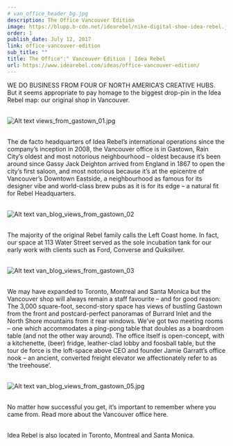 ```yaml
---
# van_office_header_bg.jpg
description: The Office Vancouver Edition
image: https://blupp.b-cdn.net/idearebel/nike-digital-shoe-idea-rebel.jpeg?quality=80&width=800
order: 1
publish_date: July 12, 2017
link: office-vancouver-edition
sub_title: ""
title: The Office":" Vancouver Edition | Idea Rebel
url: https://www.idearebel.com/ideas/office-vancouver-edition/
---
```

WE DO BUSINESS FROM FOUR OF NORTH AMERICA’S CREATIVE HUBS. But it seems appropriate to pay homage to the biggest drop-pin in the Idea Rebel map: our original shop in Vancouver.

\
![Alt text](https://blupp.b-cdn.net/idearebel/nike-digital-shoe-idea-rebel.jpeg?quality=80&width=800?quality=80&width=800 "a title")
views_from_gastown_01.jpg

\
The de facto headquarters of Idea Rebel’s international operations since the company’s inception in 2008, the Vancouver office is in Gastown, Rain City’s oldest and most notorious neighbourhood – oldest because it’s been around since Gassy Jack Deighton arrived from England in 1867 to open the city’s first saloon, and most notorious because it’s at the epicentre of Vancouver’s Downtown Eastside, a neighbourhood as famous for its designer vibe and world-class brew pubs as it is for its edge – a natural fit for Rebel Headquarters.

\
![Alt text](https://blupp.b-cdn.net/idearebel/nike-digital-shoe-idea-rebel.jpeg?quality=80&width=800?quality=80&width=800 "a title")
van_blog_views_from_gastown_02

\
The majority of the original Rebel family calls the Left Coast home. In fact, our space at 113 Water Street served as the sole incubation tank for our early work with clients such as Ford, Converse and Quiksilver.

\
![Alt text](https://blupp.b-cdn.net/idearebel/nike-digital-shoe-idea-rebel.jpeg?quality=80&width=800?quality=80&width=800 "a title")
van_blog_views_from_gastown_03

\
We may have expanded to Toronto, Montreal and Santa Monica but the Vancouver shop will always remain a staff favourite – and for good reason: The 3,000 square-foot, second-story space has views of bustling Gastown from the front and postcard-perfect panoramas of Burrard Inlet and the North Shore mountains from it rear windows. We’ve got two meeting rooms – one which accommodates a ping-pong table that doubles as a boardroom table (and not the other way around). The office itself is open-concept, with a kitchenette, (beer) fridge, leather-clad lobby and foosball table, but the tour de force is the loft-space above CEO and founder Jamie Garratt’s office nook – an ancient, converted freight elevator we affectionately refer to as ‘the treehouse’.

\
![Alt text](https://blupp.b-cdn.net/idearebel/nike-digital-shoe-idea-rebel.jpeg?quality=80&width=800?quality=80&width=800 "a title")
van_blog_views_from_gastown_05.jpg

\
No matter how successful you get, it’s important to remember where you came from. Read more about the Vancouver office here.

\
Idea Rebel is also located in Toronto, Montreal and Santa Monica.
